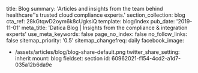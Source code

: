 title: Blog
summary: 'Articles and insights from the team behind healthcare''s trusted cloud compliance experts.'
section_collection: blog
cta_ref: 28kGtqwD2oym6k8cUgksiQ
template: blog/index
pub_date: '2019-11-01'
meta_title: 'Datica Blog | Insights from the compliance & integration experts'
use_meta_keywords: false
page_no_index: false
no_follow_links: false
sitemap_priority: '0.5'
sitemap_changefreq: daily
facebook_image:
  - /assets/articles/blog/blog-share-default.png
twitter_share_setting: inherit
mount: blog
fieldset: section
id: 60962021-f154-4cd2-a1d7-035a12b6da9e
